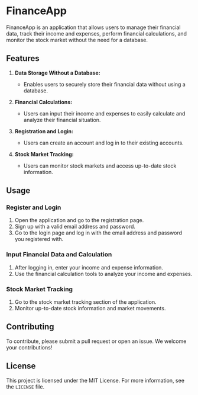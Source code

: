 # FinanceApp

FinanceApp is an application that allows users to manage their financial data, track their income and expenses, perform financial calculations, and monitor the stock market without the need for a database.

## Features

1. **Data Storage Without a Database:**
   - Enables users to securely store their financial data without using a database.

2. **Financial Calculations:**
   - Users can input their income and expenses to easily calculate and analyze their financial situation.

3. **Registration and Login:**
   - Users can create an account and log in to their existing accounts.

4. **Stock Market Tracking:**
   - Users can monitor stock markets and access up-to-date stock information.

## Usage

### Register and Login

1. Open the application and go to the registration page.
2. Sign up with a valid email address and password.
3. Go to the login page and log in with the email address and password you registered with.

### Input Financial Data and Calculation

1. After logging in, enter your income and expense information.
2. Use the financial calculation tools to analyze your income and expenses.

### Stock Market Tracking

1. Go to the stock market tracking section of the application.
2. Monitor up-to-date stock information and market movements.

## Contributing

To contribute, please submit a pull request or open an issue. We welcome your contributions!

## License

This project is licensed under the MIT License. For more information, see the `LICENSE` file.
